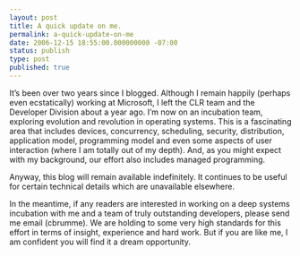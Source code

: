 ```yaml
---
layout: post
title: A quick update on me.
permalink: a-quick-update-on-me
date: 2006-12-15 18:55:00.000000000 -07:00
status: publish
type: post
published: true
---
```


It’s been over two years since I blogged.  Although I remain happily (perhaps even ecstatically) working at Microsoft, I left the CLR team and the Developer Division about a year ago.  I’m now on an incubation team, exploring evolution and revolution in operating systems.  This is a fascinating area that includes devices, concurrency, scheduling, security, distribution, application model, programming model and even some aspects of user interaction (where I am totally out of my depth).  And, as you might expect with my background, our effort also includes managed programming.

Anyway, this blog will remain available indefinitely.  It continues to be useful for certain technical details which are unavailable elsewhere.

In the meantime, if any readers are interested in working on a deep systems incubation with me and a team of truly outstanding developers, please send me email (cbrumme).  We are holding to some very high standards for this effort in terms of insight, experience and hard work.  But if you are like me, I am confident you will find it a dream opportunity.
